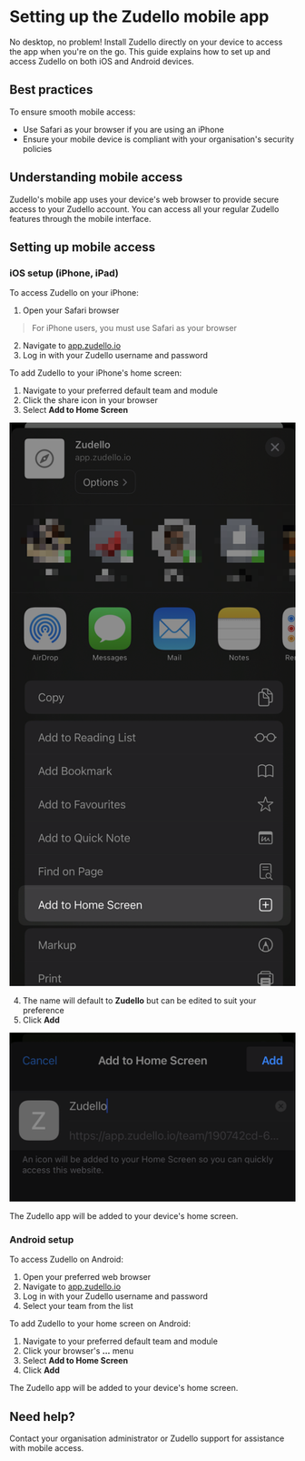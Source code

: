 # Setting up the Zudello mobile app

No desktop, no problem! Install Zudello directly on your device to access the app when you're on the go. This guide explains how to set up and access Zudello on both iOS and Android devices.

## Best practices

To ensure smooth mobile access:

- Use Safari as your browser if you are using an iPhone
- Ensure your mobile device is compliant with your organisation's security policies

## Understanding mobile access

Zudello's mobile app uses your device's web browser to provide secure access to your Zudello account. You can access all your regular Zudello features through the mobile interface.

## Setting up mobile access

### iOS setup (iPhone, iPad)

To access Zudello on your iPhone:

1. Open your Safari browser
> For iPhone users, you must use Safari as your browser
2. Navigate to [app.zudello.io](app.zudello.io)
3. Log in with your Zudello username and password

To add Zudello to your iPhone's home screen:

1. Navigate to your preferred default team and module
2. Click the share icon in your browser
3. Select **Add to Home Screen**

![](../images/CleanShot%202025-03-23%20at%2012.57.29@2x.png)

4. The name will default to **Zudello** but can be edited to suit your preference
5. Click **Add**

![](../images/CleanShot%202025-03-23%20at%2012.58.29@2x.png)

The Zudello app will be added to your device's home screen.

### Android setup

To access Zudello on Android:

1. Open your preferred web browser
2. Navigate to [app.zudello.io](app.zudello.io)
3. Log in with your Zudello username and password
4. Select your team from the list

To add Zudello to your home screen on Android:

1. Navigate to your preferred default team and module
2. Click your browser's **...** menu
3. Select **Add to Home Screen**
4. Click **Add**

The Zudello app will be added to your device's home screen.

## Need help?

Contact your organisation administrator or Zudello support for assistance with mobile access.